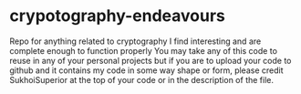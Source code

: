 # crypotography-endeavours
 Repo for anything related to cryptography I find interesting and are complete enough to function properly
 You may take any of this code to reuse in any of your personal projects but if you are to upload your code to 
 github and it contains my code in some way shape or form, please credit SukhoiSuperior at the top of your code 
 or in the description of the file.
